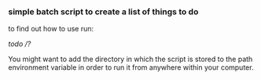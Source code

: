 ### simple batch script to create a list of things to do  

to find out how to use run:

_todo /?_

You might want to add the directory in which the script is stored to the path environment variable in order to run it from anywhere within your computer.